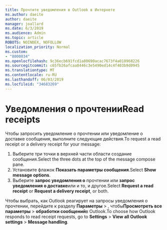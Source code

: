 ```yaml
---
title: Прочтите уведомления в Outlook в Интернете
ms.author: daeite
author: daeite
manager: joallard
ms.date: 6/3/2019
ms.audience: Admin
ms.topic: article
ROBOTS: NOINDEX, NOFOLLOW
localization_priority: Normal
ms.custom:
- "8000034"
ms.openlocfilehash: 9c36ecb691fcd1a80690acac7673f4a010968226
ms.sourcegitcommit: c65fb26afcaa8446c3e5490ed14c4f403b9d0945
ms.translationtype: MT
ms.contentlocale: ru-RU
ms.lasthandoff: 06/03/2019
ms.locfileid: "34683269"
---
```

# <a name="read-receipts"></a><span data-ttu-id="918f6-102">Уведомления о прочтении</span><span class="sxs-lookup"><span data-stu-id="918f6-102">Read receipts</span></span>

<span data-ttu-id="918f6-103">Чтобы запросить уведомление о прочтении или уведомление о доставке сообщения, выполните следующие действия.</span><span class="sxs-lookup"><span data-stu-id="918f6-103">To request a read receipt or a delivery receipt for your message:</span></span> 

1. <span data-ttu-id="918f6-104">Выберите три точки в верхней части области создание сообщения.</span><span class="sxs-lookup"><span data-stu-id="918f6-104">Select the three dots at the top of the message compose pane.</span></span>
1. <span data-ttu-id="918f6-105">Установите флажок **Показать параметры сообщения**.</span><span class="sxs-lookup"><span data-stu-id="918f6-105">Select **Show message options**.</span></span>
1. <span data-ttu-id="918f6-106">Выберите **запрос уведомления о** прочтении или **запрос уведомления о доставке**или и то, и другое.</span><span class="sxs-lookup"><span data-stu-id="918f6-106">Select **Request a read receipt** or **Request a delivery receipt**, or both.</span></span>

<span data-ttu-id="918f6-107">Чтобы выбрать, как Outlook реагирует на запросы уведомления о прочтении, перейдите к разделу **Параметры** > , чтобы**Просмотреть все параметры** > **обработки сообщений**в Outlook.</span><span class="sxs-lookup"><span data-stu-id="918f6-107">To choose how Outlook responds to read receipt requests, go to **Settings** > **View all Outlook settings** > **Message handling**.</span></span>